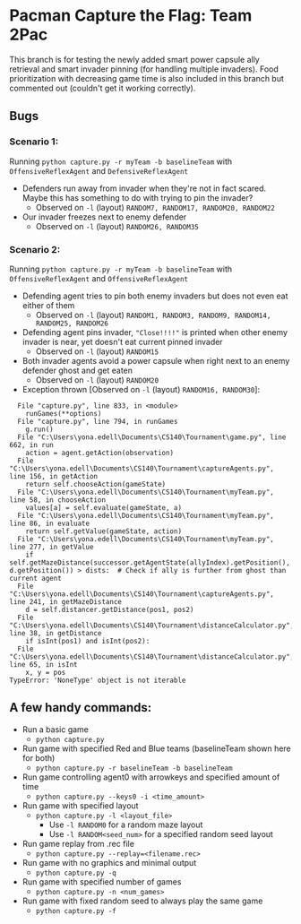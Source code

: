 # Pacman Capture the Flag: Team 2Pac

This branch is for testing the newly added smart power capsule ally retrieval and smart invader pinning (for handling multiple invaders). Food prioritization with decreasing game time is also included in this branch but commented out (couldn't get it working correctly). 

## Bugs
### Scenario 1: 
Running `python capture.py -r myTeam -b baselineTeam` with `OffensiveReflexAgent` and `DefensiveReflexAgent`

* Defenders run away from invader when they're not in fact scared. Maybe this has something to do with trying to pin the invader?
	* Observed on `-l` (layout) `RANDOM7, RANDOM17, RANDOM20, RANDOM22`
* Our invader freezes next to enemy defender
	* Observed on `-l` (layout) `RANDOM26, RANDOM35`

### Scenario 2:
Running `python capture.py -r myTeam -b baselineTeam` with `OffensiveReflexAgent` and `OffensiveReflexAgent`
* Defending agent tries to pin both enemy invaders but does not even eat either of them
	* Observed on `-l` (layout) `RANDOM1, RANDOM3, RANDOM9, RANDOM14, RANDOM25, RANDOM26`
* Defending agent pins invader, `"Close!!!!"` is printed when other enemy invader is near, yet doesn't eat current pinned invader
	* Observed on `-l` (layout) `RANDOM15`
* Both invader agents avoid a power capsule when right next to an enemy defender ghost and get eaten
	* Observed on `-l` (layout) `RANDOM20`
* Exception thrown [Observed on `-l` (layout) `RANDOM16, RANDOM30`]:

```Traceback (most recent call last):
  File "capture.py", line 833, in <module>
    runGames(**options)
  File "capture.py", line 794, in runGames
    g.run()
  File "C:\Users\yona.edell\Documents\CS140\Tournament\game.py", line 662, in run
    action = agent.getAction(observation)
  File "C:\Users\yona.edell\Documents\CS140\Tournament\captureAgents.py", line 156, in getAction
    return self.chooseAction(gameState)
  File "C:\Users\yona.edell\Documents\CS140\Tournament\myTeam.py", line 58, in chooseAction
    values[a] = self.evaluate(gameState, a)
  File "C:\Users\yona.edell\Documents\CS140\Tournament\myTeam.py", line 86, in evaluate
    return self.getValue(gameState, action)
  File "C:\Users\yona.edell\Documents\CS140\Tournament\myTeam.py", line 277, in getValue
    if self.getMazeDistance(successor.getAgentState(allyIndex).getPosition(), d.getPosition()) > dists:  # Check if ally is further from ghost than current agent
  File "C:\Users\yona.edell\Documents\CS140\Tournament\captureAgents.py", line 241, in getMazeDistance
    d = self.distancer.getDistance(pos1, pos2)
  File "C:\Users\yona.edell\Documents\CS140\Tournament\distanceCalculator.py", line 38, in getDistance
    if isInt(pos1) and isInt(pos2):
  File "C:\Users\yona.edell\Documents\CS140\Tournament\distanceCalculator.py", line 65, in isInt
    x, y = pos
TypeError: 'NoneType' object is not iterable
```

## A few handy commands:
* Run a basic game
  * `python capture.py`
* Run game with specified Red and Blue teams (baselineTeam shown here for both)
  * `python capture.py -r baselineTeam -b baselineTeam`
* Run game controlling agent0 with arrowkeys and specified amount of time
  * `python capture.py --keys0 -i <time_amount>`
* Run game with specified layout
  * `python capture.py -l <layout_file>`
    * Use `-l RANDOM0` for a random maze layout
    * Use `-l RANDOM<seed_num>` for a specified random seed layout
* Run game replay from .rec file
  * `python capture.py --replay=<filename.rec>`
* Run game with no graphics and minimal output
  * `python capture.py -q`
* Run game with specified number of games
  * `python capture.py -n <num_games>`
* Run game with fixed random seed to always play the same game
  * `python capture.py -f`
